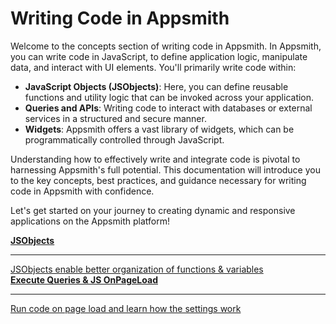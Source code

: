 # Writing Code in Appsmith

Welcome to the concepts section of writing code in Appsmith. In Appsmith, you can write code in JavaScript, to define application logic, manipulate data, and interact with UI elements. You'll primarily write code within:

- **JavaScript Objects (JSObjects)**: Here, you can define reusable functions and utility logic that can be invoked across your application.
- **Queries and APIs**: Writing code to interact with databases or external services in a structured and secure manner.
- **Widgets**: Appsmith offers a vast library of widgets, which can be programmatically controlled through JavaScript.

Understanding how to effectively write and integrate code is pivotal to harnessing Appsmith's full potential. This documentation will introduce you to the key concepts, best practices, and guidance necessary for writing code in Appsmith with confidence.

Let's get started on your journey to creating dynamic and responsive applications on the Appsmith platform!


<div className="containerGridSampleApp">
   <!-- JS Libraries -->
   <a className="containerAnchor containerColumnSampleAppNoGradient columnGrid column-one" href="/core-concepts/writing-code/javascript-editor-beta">
      <div className="containerHead">
         <div className="containerHeading">
            <b>JSObjects</b>
         </div>
      </div>
      <hr className="gradient-hr" />
      <div className="containerDescription">
       JSObjects enable better organization of functions & variables
      </div>
   </a>
   <a className="containerAnchor containerColumnSampleAppNoGradient columnGrid column-one" href="/write-code/concepts/execute-onpageload">
      <div className="containerHead">
         <div className="containerHeading">
            <b>Execute Queries & JS OnPageLoad</b>
         </div>
      </div>
      <hr className="gradient-hr" />
      <div className="containerDescription">
         Run code on page load and learn how the settings work
      </div>
   </a>
</div>

